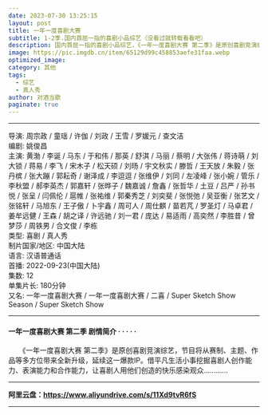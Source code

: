 ```yaml
---
date: 2023-07-30 13:25:15
layout: post
title: 一年一度喜剧大赛
subtitle: 1-2季.国内首屈一指的喜剧小品综艺（没看过就转载看看吧）
description: 国内首屈一指的喜剧小品综艺，《一年一度喜剧大赛 第二季》是原创喜剧竞演综艺，节目将从赛制、主题、作品等多方位带来全新升级，延续这一爆款IP。借平凡生活小事挖掘喜剧人创作能力、表演能力和合作能力，让喜剧人用他们创造的快乐感染观众......
image: https://pic.imgdb.cn/item/65129d99c458853aefe31faa.webp
optimized_image: 
category: 其他
tags:
  - 综艺
  - 真人秀
author: 对酒当歌
paginate: true
---
```


---

导演: 周宗政 / 童瑶 / 许伽 / 刘政 / 王雪 / 罗媛元 / 查文洁  
编剧: 姚俊昌  
主演: 黄渤 / 李诞 / 马东 / 于和伟 / 那英 / 舒淇 / 马丽 / 蔡明 / 大张伟 / 蒋诗萌 / 刘大锁 / 蒋易 / 李飞 / 宋木子 / 松天硕 / 刘旸 / 宇文秋实 / 滕哲 / 王天放 / 朱毅 / 张丹槟 / 张大蹦 / 郭耘奇 / 谢泽成 / 李逗逗 / 张维伊 / 刘同 / 左凌峰 / 张小婉 / 管乐 / 李秋盟 / 郝李英杰 / 郭嘉轩 / 张晔子 / 魏嘉诚 / 詹鑫 / 张哲华 / 土豆 / 吕严 / 孙书悦 / 张呈 / 闫佩伦 / 扈帷 / 张祐维 / 郭秦秀芝 / 刘奕斐 / 张悦弛 / 吴亚衡 / 张艺文 / 张铭轩 / 马旭东 / 王子傲 / 卜宇鑫 / 周可人 / 周仕麒 / 苗若芃 / 罗圣灯 / 马卓君 / 姜牟远健 / 王森 / 胡之译 / 许远驰 / 刘一君 / 庞达 / 易适雨 / 高奕然 / 李胜昔 / 曾梦莎 / 周铁男 / 合文俊 / 李栋  
类型: 喜剧 / 真人秀  
制片国家/地区: 中国大陆  
语言: 汉语普通话  
首播: 2022-09-23(中国大陆)  
集数: 12  
单集片长: 180分钟  
又名: 一年一度喜剧大赛 / 一年一度喜剧大赛 / 二喜 / Super Sketch Show Season  / Super Sketch Show  

---

#### 一年一度喜剧大赛 第二季 剧情简介 · · · · ·

　　《一年一度喜剧大赛 第二季》是原创喜剧竞演综艺，节目将从赛制、主题、作品等多方位带来全新升级，延续这一爆款IP。借平凡生活小事挖掘喜剧人创作能力、表演能力和合作能力，让喜剧人用他们创造的快乐感染观众…………

---

**阿里云盘：<https://www.aliyundrive.com/s/11Xd9tvR6fS>**

---
